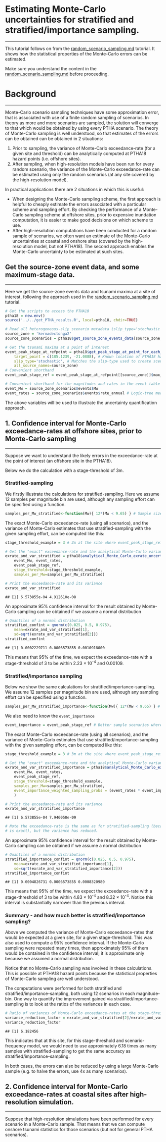 # Estimating Monte-Carlo uncertainties for stratified and stratified/importance sampling.
-----------------------------------------------------------------------------------------

This tutorial follows on from the [random_scenario_sampling.md](random_scenario_sampling.md) tutorial. It shows how the statistical properties of the Monte-Carlo errors can be estimated. 

Make sure you understand the content in the [random_scenario_sampling.md](random_scenario_sampling.md) before proceeding.


# Background
------------

Monte-Carlo scenario sampling techniques have some approximation error, that is associated with use of a finite random sampling of scenarios. In theory as more and more scenarios are sampled, the solution will converge to that which would be obtained by using every PTHA scenario. The theory of Monte-Carlo sampling is well understood, so that estimates of the errors can be obtained can be obtained in 2 situations:
1. Prior to sampling, the variance of Monte-Carlo exceedance-rate (for a given site and threshold) can be analytically computed at PTHA18 hazard points (i.e. offshore sites).
2. After sampling, when high-resolution models have been run for every random scenario, the variance of the Monte-Carlo exceedance-rate can be estimated using only the random scenarios (at any site covered by the high-resolution model).

In practical applications there are 2 situations in which this is useful:
* When designing the Monte-Carlo sampling scheme, the first approach is helpful to cheaply estimate the errors associated with a particular scheme and sampling effort. By checking the performance of a Monte-Carlo sampling scheme at offshore sites, prior to expensive inundation computation, it is easier to make good decisions on which scheme to use.
* After high-resolution computations have been conducted for a random sample of scenarios, we often want an estimate of the Monte-Carlo uncertainties at coastal and onshore sites (covered by the high-resolution model, but not PTHA18). The second approach enables the Monte-Carlo uncertainty to be estimated at such sites.


## Get the source-zone event data, and some maximum-stage data.
---------------------------------------------------------------

Here we get the source-zone events data and tsunami maxima at a site of interest, following the approach used in the [random_scenario_sampling.md](random_scenario_sampling.md) tutorial.


```r
# Get the scripts to access the PTHA18
ptha18 = new.env()
source('../../get_PTHA_results.R', local=ptha18, chdir=TRUE)

# Read all heterogeneous-slip scenario metadata (slip_type='stochastic' in PTHA18)
source_zone = 'kermadectonga2'
source_zone_scenarios = ptha18$get_source_zone_events_data(source_zone,  slip_type='stochastic')

# Get the tsunami maxima at a point of interest
event_peak_stage_at_refpoint = ptha18$get_peak_stage_at_point_for_each_event(
    target_point = c(185.1239, -21.0888), # Known location of PTHA18 hazard point
    slip_type='stochastic', # Matches the slip-type used to create scenarios
    all_source_names=source_zone)
# Convenient shorthand
event_peak_stage_ref = event_peak_stage_at_refpoint[[source_zone]]$max_stage

# Convenient shorthand for the magnitudes and rates in the event table
event_Mw = source_zone_scenarios$events$Mw 
event_rates = source_zone_scenarios$events$rate_annual # Logic-tree mean model
```

The above variables will be used to illustrate the uncertainty quantification approach.

## 1. Confidence interval for Monte-Carlo exceedance-rates at offshore sites, prior to Monte-Carlo sampling
-----------------------------------------------------------------------------------------------------------

Suppose we want to understand the likely errors in the exceedance-rate at the point of interest (an offshore site in the PTHA18). 

Below we do the calculation with a stage-threshold of 3m.

### Stratified-sampling

We firstly illustrate the calculations for stratified-sampling. Here we assume 12 samples per magnitude bin are used, although
any sampling effort can be specified using a function.

```r
samples_per_Mw_stratified<-function(Mw){ 12*(Mw < 9.65) } # Sample size function used below
```

The exact Monte-Carlo exceedance-rate (using all scenarios), and the variance of Monte-Carlo estimates that use stratified-sampling with the given sampling effort, can be computed like this: 

```r
stage_threshold_example = 3 # 3m at the site where event_peak_stage_ref was defined.

# Get the "exact" exceedance-rate and the analytical Monte-Carlo variance
exrate_and_var_stratified = ptha18$analytical_Monte_Carlo_exrate_uncertainty(
    event_Mw, event_rates, 
    event_peak_stage_ref, 
    stage_threshold=stage_threshold_example, 
    samples_per_Mw=samples_per_Mw_stratified)

# Print the exceedance-rate and its variance
exrate_and_var_stratified
```

```
## [1] 6.573855e-04 4.912610e-08
```

An approximate 95% confidence interval for the result obtained by Monte-Carlo sampling can be obtained if we assume a normal distribution

```r
# Quantiles of a normal distribution
stratified_confint = qnorm(c(0.025, 0.5, 0.975), 
    mean=exrate_and_var_stratified[1], 
    sd=sqrt(exrate_and_var_stratified[2]))
stratified_confint
```

```
## [1] 0.0002229711 0.0006573855 0.0010918000
```
This means that 95\% of the time, we expect the exceedance-rate with a stage-threshold of 
3
to be within 
2.23 &times; 10<sup>-4</sup> 
and 
0.00109. 


### Stratified/importance sampling

Below we show the same calculations for stratified/importance-sampling. We assume 12 samples per magnitude bin are used, although
any sampling effort can be specified using a function.

```r
samples_per_Mw_stratified_importance<-function(Mw){ 12*(Mw < 9.65) } # Sample size function used below
```
We also need to know the `event_importance`

```r
event_importance = event_peak_stage_ref # Better sample scenarios where this is high
```

The exact Monte-Carlo exceedance-rate (using all scenarios), and the variance of Monte-Carlo estimates that use stratified/importance-sampling with the given sampling effort, can be computed like this: 

```r
stage_threshold_example = 3 # 3m at the site where event_peak_stage_ref was defined.

# Get the "exact" exceedance-rate and the analytical Monte-Carlo variance
exrate_and_var_stratified_importance = ptha18$analytical_Monte_Carlo_exrate_uncertainty(
    event_Mw, event_rates, 
    event_peak_stage_ref, 
    stage_threshold=stage_threshold_example, 
    samples_per_Mw=samples_per_Mw_stratified,
    event_importance_weighted_sampling_probs = (event_rates * event_importance) # Importance sampling
    )

# Print the exceedance-rate and its variance
exrate_and_var_stratified_importance
```

```
## [1] 6.573855e-04 7.946050e-09
```

```r
# Note the exceedance-rate is the same as for stratified-sampling (because it
# is exact), but the variance has reduced.
```

An approximate 95% confidence interval for the result obtained by Monte-Carlo sampling can be obtained if we assume a normal distribution

```r
# Quantiles of a normal distribution
stratified_importance_confint = qnorm(c(0.025, 0.5, 0.975), 
    mean=exrate_and_var_stratified_importance[1], 
    sd=sqrt(exrate_and_var_stratified_importance[2]))
stratified_importance_confint
```

```
## [1] 0.0004826731 0.0006573855 0.0008320980
```
This means that 95\% of the time, we expect the exceedance-rate with a stage-threshold of 
3
to be within 
4.83 &times; 10<sup>-4</sup> 
and 
8.32 &times; 10<sup>-4</sup>.
Notice this interval is substantially narrower than the previous interval.

### Summary - and how much better is stratified/importance sampling?

Above we computed the variance of Monte-Carlo exceedance-rates that would be expected at a given site, for a given stage-threshold. This was also used to compute a 95% confidence interval. If the Monte-Carlo sampling were repeated many times, then approximately 95% of them would be contained in the confidence interval; it is approximate only because we assumed a normal distribution. 

Notice that no Monte-Carlo sampling was involved in these calculations. This is possible at PTHA18 hazard points because the statistical properties of Monte-Carlo sampling are well understood. 

The computations were performed for both stratified and stratified/importance-sampling, both using 12 scenarios in each magnitude-bin. One way to quantify the improvement gained via stratified/importance-sampling is to look at the ratios of the variances in each case.

```r
# Ratio of variances of Monte-Carlo exceedance-rates at the stage-threshold
variance_reduction_factor = exrate_and_var_stratified[2]/exrate_and_var_stratified_importance[2]
variance_reduction_factor
```

```
## [1] 6.182456
```
This indicates that at this site, for this stage-threshold and scenario-frequency model, we would need to use approximately 6.18 times as many samples with stratified-sampling to get the same accuracy as stratified/importance-sampling.

In both cases, the errors can also be reduced by using a large Monte-Carlo sample (e.g. to halve the errors, use 4x as many scenarios).

## 2. Confidence interval for Monte-Carlo exceedance-rates at coastal sites after high-resolution simulation. 
-------------------------------------------------------------------------------------------------------------

Suppose that high-resolution simulations have been performed for every scenario in a Monte-Carlo sample. That means that we can compute onshore tsunami statistics for those scenarios (but not for general PTHA scenarios). 
